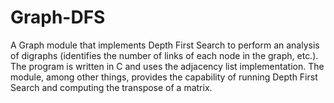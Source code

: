 # Graph-DFS

A Graph module that implements Depth First Search to perform an analysis of digraphs (identifies the number of links of each node in the graph, etc.). The program is written in C and uses the adjacency list implementation. The module, among other things, provides the capability of running Depth First Search and computing the transpose of a matrix.
